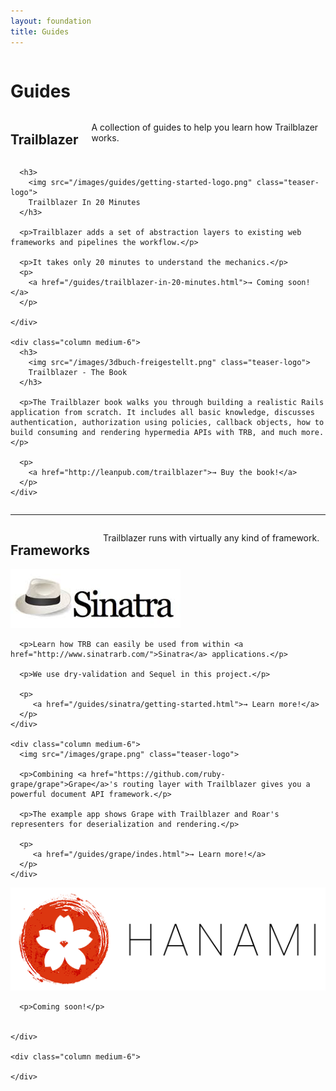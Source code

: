 ```yaml
---
layout: foundation
title: Guides
---
```


<div class="hero little-hero">
  <div class="hero-unit">
    <div class="row text-center">
      <div class="columns">
        <h1>
          Guides
        </h1>
      </div>
    </div>
  </div>
</div>

<div class="row text-center">
  <div class="columns">
    <h2>Trailblazer</h2>
  <p>
  A collection of guides to help you learn how Trailblazer works.
  </p>
  </div>
</div>


<section class="guide">
  <div class="row">
    <div class="column medium-6">

      <h3>
        <img src="/images/guides/getting-started-logo.png" class="teaser-logo">
        Trailblazer In 20 Minutes
      </h3>

      <p>Trailblazer adds a set of abstraction layers to existing web frameworks and pipelines the workflow.</p>

      <p>It takes only 20 minutes to understand the mechanics.</p>
      <p>
        <a href="/guides/trailblazer-in-20-minutes.html">→ Coming soon!</a>
      </p>

    </div>

    <div class="column medium-6">
      <h3>
        <img src="/images/3dbuch-freigestellt.png" class="teaser-logo">
        Trailblazer - The Book
      </h3>

      <p>The Trailblazer book walks you through building a realistic Rails application from scratch. It includes all basic knowledge, discusses authentication, authorization using policies, callback objects, how to build consuming and rendering hypermedia APIs with TRB, and much more.</p>

      <p>
        <a href="http://leanpub.com/trailblazer">→ Buy the book!</a>
      </p>
    </div>
  </div>
</div>

<div class="row">
  <hr>
</div>

<div class="row text-center">
  <div class="columns">
    <h2>Frameworks</h2>
  <p>
  Trailblazer runs with virtually any kind of framework.
  </p>
  </div>
</div>


<section class="guide">
  <div class="row">
    <div class="column medium-6">
      <img src="/images/sinatra-hat.png" class="teaser-logo">

      <p>Learn how TRB can easily be used from within <a href="http://www.sinatrarb.com/">Sinatra</a> applications.</p>

      <p>We use dry-validation and Sequel in this project.</p>

      <p>
         <a href="/guides/sinatra/getting-started.html">→ Learn more!</a>
      </p>
    </div>

    <div class="column medium-6">
      <img src="/images/grape.png" class="teaser-logo">

      <p>Combining <a href="https://github.com/ruby-grape/grape">Grape</a>'s routing layer with Trailblazer gives you a powerful document API framework.</p>

      <p>The example app shows Grape with Trailblazer and Roar's representers for deserialization and rendering.</p>

      <p>
         <a href="/guides/grape/indes.html">→ Learn more!</a>
      </p>
    </div>
  </div>

  <div class="row">
    <div class="column medium-6">
      <img src="/images/hanami.png" class="teaser-logo">

      <p>Coming soon!</p>


    </div>

    <div class="column medium-6">

    </div>
  </div>


</section>

